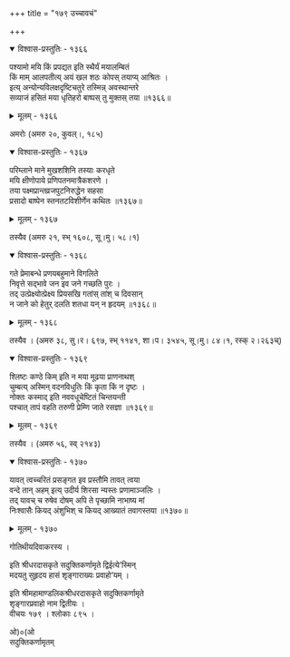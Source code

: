 +++
title = "१७९ उच्चावचं"

+++



<details open><summary>विश्वास-प्रस्तुतिः - १३६६</summary>

पश्यामो मयि किं प्रपद्यत इति स्थैर्यं मयालम्बितं  
किं माम् आलपतीत्य् अयं खल शठः कोपस् तयाप्य् आश्रितः ।  
इत्य् अन्योन्यविलक्षदृष्टिचतुरे तस्मिन्न् अवस्थान्तरे  
सव्याजं हसितं मया धृतिहरो बाष्पस् तु मुक्तस् तया ॥१३६६॥
</details>

<details><summary>मूलम् - १३६६</summary>

पश्यामो मयि किं प्रपद्यत इति स्थैर्यं मयालम्बितं  
किं माम् आलपतीत्य् अयं खल शठः कोपस् तयाप्य् आश्रितः ।  
इत्य् अन्योन्यविलक्षदृष्टिचतुरे तस्मिन्न् अवस्थान्तरे  
सव्याजं हसितं मया धृतिहरो बाष्पस् तु मुक्तस् तया ॥१३६६॥
</details>


अमरोः (अमरु २०, कुवल्।, १८५)  



<details open><summary>विश्वास-प्रस्तुतिः - १३६७</summary>

परिम्लाने माने मुखशशिनि तस्याः करधृते  
मयि क्षीणोपाये प्रणिपतनमात्रैकशरणे ।  
तया पक्ष्मप्रान्तव्रजपुटनिरुद्धेन सहसा  
प्रसादो बाष्पेन स्तनतटविशीर्णेन कथितः ॥१३६७॥
</details>

<details><summary>मूलम् - १३६७</summary>

परिम्लाने माने मुखशशिनि तस्याः करधृते  
मयि क्षीणोपाये प्रणिपतनमात्रैकशरणे ।  
तया पक्ष्मप्रान्तव्रजपुटनिरुद्धेन सहसा  
प्रसादो बाष्पेन स्तनतटविशीर्णेन कथितः ॥१३६७॥
</details>


तस्यैव (अमरु २१, स्भ् १६०८, सू।मु। ५८।१)  



<details open><summary>विश्वास-प्रस्तुतिः - १३६८</summary>

गते प्रेमाबन्धे प्रणयबहुमाने विगलिते  
निवृत्ते सद्भावे जन इव जने गच्छति पुरः ।  
तद् उत्प्रेक्ष्योत्प्रेक्ष्य प्रियसखि गतांस् तांश् च दिवसान्  
न जाने को हेतुर् दलति शतधा यन् न हृदयम् ॥१३६८॥
</details>

<details><summary>मूलम् - १३६८</summary>

गते प्रेमाबन्धे प्रणयबहुमाने विगलिते  
निवृत्ते सद्भावे जन इव जने गच्छति पुरः ।  
तद् उत्प्रेक्ष्योत्प्रेक्ष्य प्रियसखि गतांस् तांश् च दिवसान्  
न जाने को हेतुर् दलति शतधा यन् न हृदयम् ॥१३६८॥
</details>


तस्यैव । (अमरु ३८, सु।र। ६९७, स्भ् ११४१, शा।प। ३५४५, सू।मु। ८४।१, रस्क् २।२६३च्)  



<details open><summary>विश्वास-प्रस्तुतिः - १३६९</summary>

श्लिष्टः कण्ठे किम् इति न मया मूढया प्राणनाथश्  
चुम्बत्य् अस्मिन् वदनविधुतिः किं कृता किं न दृष्टः ।  
नोक्तः कस्माद् इति नववधूचेष्टितं चिन्तयन्ती  
पश्चात् तापं वहति तरुणी प्रेम्णि जाते रसज्ञा ॥१३६९॥
</details>

<details><summary>मूलम् - १३६९</summary>

श्लिष्टः कण्ठे किम् इति न मया मूढया प्राणनाथश्  
चुम्बत्य् अस्मिन् वदनविधुतिः किं कृता किं न दृष्टः ।  
नोक्तः कस्माद् इति नववधूचेष्टितं चिन्तयन्ती  
पश्चात् तापं वहति तरुणी प्रेम्णि जाते रसज्ञा ॥१३६९॥
</details>


तस्यैव । (अमरु ५६, स्व् २१४३)  



<details open><summary>विश्वास-प्रस्तुतिः - १३७०</summary>

यावत् त्वच्चरितं प्रसङ्गत इव प्रस्तौमि तावत् त्वया  
वन्दे तान् अहम् इत्य् उदीर्य शिरसा न्यस्तः प्रणामाञ्जलिः ।  
तद् यावच् च रुषेव दोषम् अपि ते पृच्छामि नाभाष्य मां  
निःश्वासैः कियद् अंशुभिश् च कियद् आख्यातं तवागस्तया ॥१३७०॥
</details>

<details><summary>मूलम् - १३७०</summary>

यावत् त्वच्चरितं प्रसङ्गत इव प्रस्तौमि तावत् त्वया  
वन्दे तान् अहम् इत्य् उदीर्य शिरसा न्यस्तः प्रणामाञ्जलिः ।  
तद् यावच् च रुषेव दोषम् अपि ते पृच्छामि नाभाष्य मां  
निःश्वासैः कियद् अंशुभिश् च कियद् आख्यातं तवागस्तया ॥१३७०॥
</details>


गोतिथीयदिवाकरस्य ।  



इति श्रीधरदासकृते सदुक्तिकर्णामृते द्विईत्ये’स्मिन्   
मदयतु सुहृदय हासं शृङ्गाराख्यः प्रवाहो’यम् ।  


इति श्रीमहामाण्डलिकश्रीधरदासकृते सदुक्तिकर्णामृते   
शृङ्गारप्रवाहो नाम द्वितीयः ।   
वीचयः १७९ । श्लोकाः ८९५ ।  


ओ)०(ओ  
सदुक्तिकर्णामृतम्  

